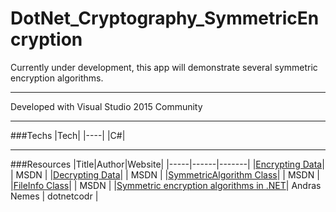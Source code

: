# DotNet_Cryptography_SymmetricEncryption
Currently under development, this app will demonstrate several symmetric encryption algorithms.

---

Developed with Visual Studio 2015 Community

---

###Techs
|Tech|
|----|
|C#|

---

###Resources
|Title|Author|Website|
|-----|------|-------|
|[Encrypting Data](https://msdn.microsoft.com/en-us/library/as0w18af(v=vs.110).aspx)| | MSDN |
|[Decrypting Data](https://msdn.microsoft.com/en-us/library/te15te69(v=vs.110).aspx)| | MSDN |
|[SymmetricAlgorithm Class](https://msdn.microsoft.com/en-us/library/system.security.cryptography.symmetricalgorithm(v=vs.110).aspx)| | MSDN |
|[FileInfo Class](https://msdn.microsoft.com/en-us/library/system.io.fileinfo(v=vs.110).aspx)| | MSDN |
|[Symmetric encryption algorithms in .NET](https://dotnetcodr.com/2013/11/04/symmetric-encryption-algorithms-in-net-cryptography-part-1/)| Andras Nemes | dotnetcodr |


